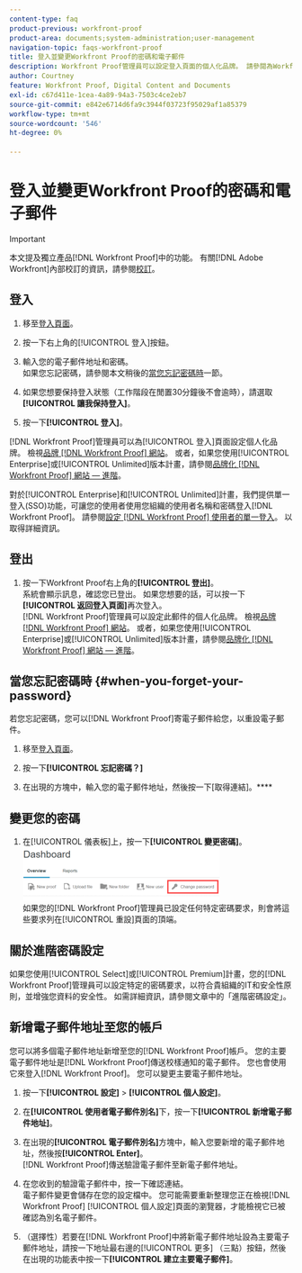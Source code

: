 ```yaml
---
content-type: faq
product-previous: workfront-proof
product-area: documents;system-administration;user-management
navigation-topic: faqs-workfront-proof
title: 登入並變更Workfront Proof的密碼和電子郵件
description: Workfront Proof管理員可以設定登入頁面的個人化品牌。 請參閱為Workfront Proof網站建立品牌。 或者，如果您使用Enterprise或Unlimited版本計畫，請參閱品牌化Workfront Proof網站 — 進階。
author: Courtney
feature: Workfront Proof, Digital Content and Documents
exl-id: c67d411e-1cea-4a89-94a3-7503c4ce2eb7
source-git-commit: e842e6714d6fa9c3944f03723f95029af1a85379
workflow-type: tm+mt
source-wordcount: '546'
ht-degree: 0%

---
```


# 登入並變更Workfront Proof的密碼和電子郵件

>[!IMPORTANT]
>
>本文提及獨立產品[!DNL Workfront Proof]中的功能。 有關[!DNL Adobe Workfront]內部校訂的資訊，請參閱[校訂](../../../review-and-approve-work/proofing/proofing.md)。

## 登入


1. 移至[登入頁面](https://app.proofhq.com/login)。

1. 按一下右上角的[!UICONTROL 登入]按鈕。
1. 輸入您的電子郵件地址和密碼。\
   如果您忘記密碼，請參閱本文稍後的[當您忘記密碼時](#when-you-forget-your-password)一節。

1. 如果您想要保持登入狀態（工作階段在閒置30分鐘後不會逾時），請選取&#x200B;**[!UICONTROL 讓我保持登入]**。
1. 按一下&#x200B;**[!UICONTROL 登入]**。

[!DNL Workfront Proof]管理員可以為[!UICONTROL 登入]頁面設定個人化品牌。 檢視[品牌 [!DNL Workfront Proof] 網站](../../../workfront-proof/wp-acct-admin/branding/brand-wp-site.md)。 或者，如果您使用[!UICONTROL Enterprise]或[!UICONTROL Unlimited]版本計畫，請參閱[品牌化 [!DNL Workfront Proof] 網站 — 進階](../../../workfront-proof/wp-acct-admin/branding/brand-wp-site-advanced.md)。

對於[!UICONTROL Enterprise]和[!UICONTROL Unlimited]計畫，我們提供單一登入(SSO)功能，可讓您的使用者使用您組織的使用者名稱和密碼登入[!DNL Workfront Proof]。 請參閱[設定 [!DNL Workfront Proof] 使用者的單一登入](../../../workfront-proof/wp-acct-admin/account-settings/configure-sso-for-wp-users.md)。 以取得詳細資訊。

## 登出

1. 按一下Workfront Proof右上角的&#x200B;**[!UICONTROL 登出]**。\
   系統會顯示訊息，確認您已登出。 如果您想要的話，可以按一下&#x200B;**[!UICONTROL 返回登入頁面]**&#x200B;再次登入。\
   [!DNL Workfront Proof]管理員可以設定此郵件的個人化品牌。 檢視[品牌 [!DNL Workfront Proof] 網站](../../../workfront-proof/wp-acct-admin/branding/brand-wp-site.md)。 或者，如果您使用[!UICONTROL Enterprise]或[!UICONTROL Unlimited]版本計畫，請參閱[品牌化 [!DNL Workfront Proof] 網站 — 進階](../../../workfront-proof/wp-acct-admin/branding/brand-wp-site-advanced.md)。

## 當您忘記密碼時 {#when-you-forget-your-password}

若您忘記密碼，您可以[!DNL Workfront Proof]寄電子郵件給您，以重設電子郵件。


1. 移至[登入頁面](https://app.proofhq.com/login)。

1. 按一下&#x200B;**[!UICONTROL 忘記密碼？]**
1. 在出現的方塊中，輸入您的電子郵件地址，然後按一下[取得連結]。****

## 變更您的密碼

1. 在[!UICONTROL 儀表板]上，按一下&#x200B;**[!UICONTROL 變更密碼]**。\
   ![Change_passowrd.png](assets/change-passowrd-350x95.png)\
   如果您的[!DNL Workfront Proof]管理員已設定任何特定密碼要求，則會將這些要求列在[!UICONTROL 重設]頁面的頂端。

## 關於進階密碼設定

如果您使用[!UICONTROL Select]或[!UICONTROL Premium]計畫，您的[!DNL Workfront Proof]管理員可以設定特定的密碼要求，以符合貴組織的IT和安全性原則，並增強您資料的安全性。 如需詳細資訊，請參閱文章中的「進階密碼設定」。

## 新增電子郵件地址至您的帳戶

您可以將多個電子郵件地址新增至您的[!DNL Workfront Proof]帳戶。 您的主要電子郵件地址是[!DNL Workfront Proof]傳送校樣通知的電子郵件。 您也會使用它來登入[!DNL Workfront Proof]。 您可以變更主要電子郵件地址。

1. 按一下&#x200B;**[!UICONTROL 設定]** > **[!UICONTROL 個人設定]**。

1. 在&#x200B;**[!UICONTROL 使用者電子郵件別名]**&#x200B;下，按一下&#x200B;**[!UICONTROL 新增電子郵件地址]**。

1. 在出現的&#x200B;**[!UICONTROL 電子郵件別名]**&#x200B;方塊中，輸入您要新增的電子郵件地址，然後按&#x200B;**[!UICONTROL Enter]**。\
   [!DNL Workfront Proof]傳送驗證電子郵件至新電子郵件地址。

1. 在您收到的驗證電子郵件中，按一下確認連結。\
   電子郵件變更會儲存在您的設定檔中。 您可能需要重新整理您正在檢視[!DNL Workfront Proof] [!UICONTROL 個人設定]頁面的瀏覽器，才能檢視它已被確認為別名電子郵件。
1. （選擇性）若要在[!DNL Workfront Proof]中將新電子郵件地址設為主要電子郵件地址，請按一下地址最右邊的[!UICONTROL 更多] （三點）按鈕，然後在出現的功能表中按一下&#x200B;**[!UICONTROL 建立主要電子郵件]**。
